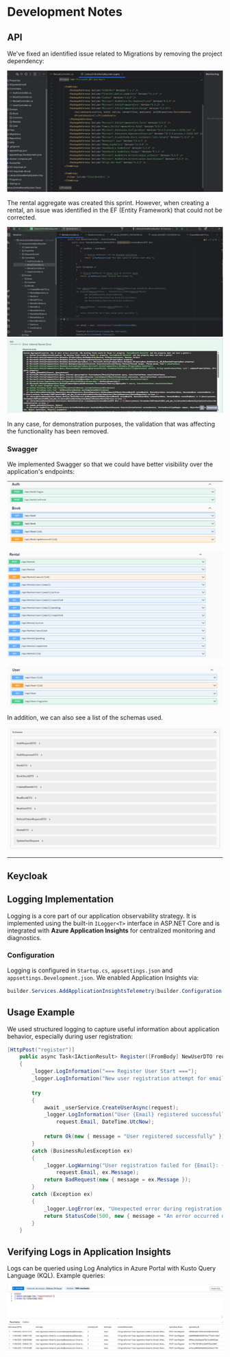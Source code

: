 # Development Notes

## API

We've fixed an identified issue related to Migrations by removing the project dependency:

![csproj without migration.png](Pictures/csproj%20without%20migration.png)

The rental aggregate was created this sprint. However, when creating a rental, an issue was identified in the EF (Entity Framework) that could not be corrected.

![rental problem - ef.png](Pictures/rental%20problem%20-%20ef.png)
![rental error - ef.png](Pictures/rental%20error%20-%20ef.png)

In any case, for demonstration purposes, the validation that was affecting the functionality has been removed.

### Swagger

We implemented Swagger so that we could have better visibility over the application's endpoints:

![Endpoints p1.png](Pictures/Endpoints%20p1.png)

![Endpoints p2.png](Pictures/Endpoints%20p2.png)

![Endpoints p3.png](Pictures/Endpoints%20p3.png)

In addition, we can also see a list of the schemas used.

![Schemas.png](Pictures/Schemas.png)

---

## Keycloak

## Logging Implementation

Logging is a core part of our application observability strategy. It is implemented using the built-in `ILogger<T>` interface in ASP.NET Core and is integrated with **Azure Application Insights** for centralized monitoring and diagnostics.

### Configuration

Logging is configured in `Startup.cs`, `appsettings.json` and `appsettings.Development.json`. We enabled Application Insights via:

```csharp
builder.Services.AddApplicationInsightsTelemetry(builder.Configuration["ApplicationInsights:ConnectionString"]);
```

## Usage Example
We used structured logging to capture useful information about application behavior, especially during user registration:

```csharp
[HttpPost("register")]
    public async Task<IActionResult> Register([FromBody] NewUserDTO request)
    {
        _logger.LogInformation("=== Register User Start ===");
        _logger.LogInformation("New user registration attempt for email {Email}", request.Email);

        try
        {
            await _userService.CreateUserAsync(request);
            _logger.LogInformation("User {Email} registered successfully at {Time}",
                request.Email, DateTime.UtcNow);

            return Ok(new { message = "User registered successfully" });
        }
        catch (BusinessRulesException ex)
        {
            _logger.LogWarning("User registration failed for {Email}: {Message}",
                request.Email, ex.Message);
            return BadRequest(new { message = ex.Message });
        }
        catch (Exception ex)
        {
            _logger.LogError(ex, "Unexpected error during registration for {Email}", request.Email);
            return StatusCode(500, new { message = "An error occurred during registration" });
        }
    }
```

## Verifying Logs in Application Insights
Logs can be queried using Log Analytics in Azure Portal with Kusto Query Language (KQL). Example queries:

![Logs_example.png](Pictures/Logs_example.png)


